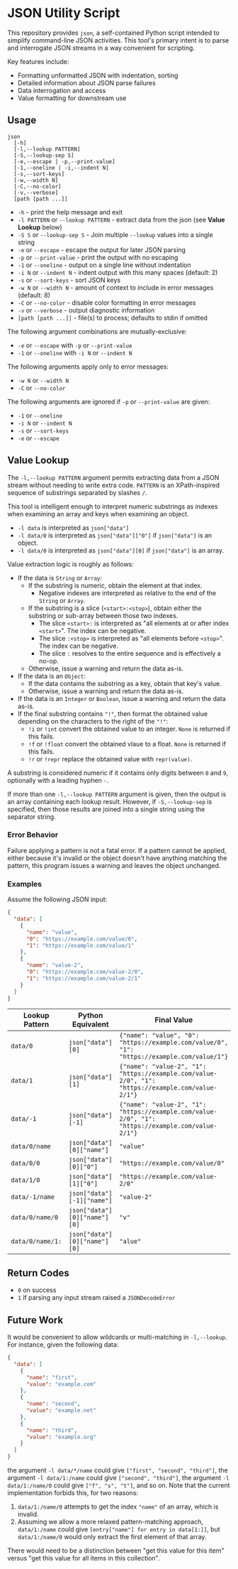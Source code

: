 # JSON Utility Script

This repository provides `json`, a self-contained Python script intended to simplify command-line JSON activities. This tool's primary intent is to parse and interrogate JSON streams in a way convenient for scripting.

Key features include:
 * Formatting unformatted JSON with indentation, sorting
 * Detailed information about JSON parse failures
 * Data interrogation and access
 * Value formatting for downstream use

## Usage

```
json
  [-h]
  [-l,--lookup PATTERN]
  [-S,--lookup-sep S]
  [-e,--escape | -p,--print-value]
  [-1,--oneline | -i,--indent N]
  [-s,--sort-keys]
  [-w,--width N]
  [-C,--no-color]
  [-v,--verbose]
  [path [path ...]]
```

 * `-h` - print the help message and exit
 * `-l PATTERN` or `--lookup PATTERN` - extract data from the json (see <strong>Value Lookup</strong> below)
 * `-S S` or `--lookup-sep S` - Join multiple `--lookup` values into a single string
 * `-e` or `--escape` - escape the output for later JSON parsing
 * `-p` or `--print-value` - print the output with no escaping
 * `-1` or `--oneline` - output on a single line without indentation
 * `-i N` or `--indent N` - indent output with this many spaces (default: 2)
 * `-s` or `--sort-keys` - sort JSON keys
 * `-w N` or `--width N` - amount of context to include in error messages (default: 8)
 * `-C` or `--no-color` - disable color formatting in error messages
 * `-v` or `--verbose` - output diagnostic information
 * `[path [path ...]]` - file(s) to process; defaults to stdin if omitted

The following argument combinations are mutually-exclusive:
 * `-e` or `--escape` with `-p` or `--print-value`
 * `-1` or `--oneline` with `-i N` or `--indent N`

The following arguments apply only to error messages:
 * `-w N` or `--width N`
 * `-C` or `--no-color`

The following arguments are ignored if `-p` or `--print-value` are given:
 * `-1` or `--oneline`
 * `-i N` or `--indent N`
 * `-s` or `--sort-keys`
 * `-e` or `--escape`

## Value Lookup

The `-l,--lookup PATTERN` argument permits extracting data from a JSON stream without needing to write extra code. `PATTERN` is an XPath-inspired sequence of substrings separated by slashes `/`.

This tool is intelligent enough to interpret numeric substrings as indexes when examining an array and keys when examining an object.

 * `-l data` is interpreted as `json["data"]`
 * `-l data/0` is interpreted as `json["data"]["0"]` if `json["data"]` is an object.
 * `-l data/0` is interpreted as `json["data"][0]` if `json["data"]` is an array.

Value extraction logic is roughly as follows:
* If the data is `String` or `Array`:
  * If the substring is numeric, obtain the element at that index.
    * Negative indexes are interpreted as relative to the end of the `String` or `Array`.
  * If the substring is a slice (`<start>:<stop>`), obtain either the substring or sub-array between those two indexes.
    * The slice `<start>:` is interpreted as "all elements at or after index `<start>`". The index can be negative.
    * The slice `:<stop>` is interpreted as "all elements before `<stop>`". The index can be negative.
    * The slice `:` resolves to the entire sequence and is effectively a no-op.
  * Otherwise, issue a warning and return the data as-is.
* If the data is an `Object`:
  * If the data contains the substring as a key, obtain that key's value.
  * Otherwise, issue a warning and return the data as-is.
* If the data is an `Integer` or `Boolean`, issue a warning and return the data as-is.
* If the final substring contains `"!"`, then format the obtained value depending on the characters to the right of the `"!"`:
  * `!i` or `!int` convert the obtained value to an integer. `None` is returned if this fails.
  * `!f` or `!float` convert the obtained vlaue to a float. `None` is returned if this fails.
  * `!r` or `!repr` replace the obtained value with `repr(value)`.

A substring is considered numeric if it contains only digits between `0` and `9`, optionally with a leading hyphen `-`.

If more than one `-l,--lookup PATTERN` argument is given, then the output is an array containing each lookup result. However, if `-S,--lookup-sep` is specified, then those results are joined into a single string using the separator string.

### Error Behavior

Failure applying a pattern is not a fatal error. If a pattern cannot be applied, either because it's invalid or the object doesn't have anything matching the pattern, this program issues a warning and leaves the object unchanged.

### Examples

Assume the following JSON input:
```json
{
  "data": [
    {
      "name": "value",
      "0": "https://example.com/value/0",
      "1": "https://example.com/value/1"
    },
    {
      "name": "value-2",
      "0": "https://example.com/value-2/0",
      "1": "https://example.com/value-2/1"
    }
  ]
}
```

| Lookup Pattern | Python Equivalent | Final Value |
| -------------- | ----------------- | ----------- |
| `data/0` | `json["data"][0]` | `{"name": "value", "0": "https://example.com/value/0", "1": "https://example.com/value/1"}` |
| `data/1` | `json["data"][1]` | `{"name": "value-2", "1": "https://example.com/value-2/0", "1": "https://example.com/value-2/1"}` |
| `data/-1` | `json["data"][-1]` | `{"name": "value-2", "1": "https://example.com/value-2/0", "1": "https://example.com/value-2/1"}` |
| `data/0/name` | `json["data"][0]["name"]` | `"value"` |
| `data/0/0` | `json["data"][0]["0"]` | `"https://example.com/value/0"` |
| `data/1/0` | `json["data"][1]["0"]` | `"https://example.com/value-2/0"` |
| `data/-1/name` | `json["data"][-1]["name"]` | `"value-2"` |
| `data/0/name/0` | `json["data"][0]["name"][0]` | `"v"` |
| `data/0/name/1:` | `json["data"][0]["name"][0]` | `"alue"` |

## Return Codes

 * `0` on success
 * `1` if parsing any input stream raised a `JSONDecodeError`

## Future Work

It would be convenient to allow wildcards or multi-matching in `-l,--lookup`. For instance, given the following data:
```json
{
  "data": [
    {
      "name": "first",
      "value": "example.com"
    },
    {
      "name": "second",
      "value": "example.net"
    },
    {
      "name": "third",
      "value": "example.org"
    }
  ]
}
```
the argument `-l data/*/name` could give `["first", "second", "third"]`, the argument `-l data/1:/name` could give `["second", "third"]`, the argument `-l data/1:/name/0` could give `["f", "s", "t"]`, and so on. Note that the current implementation forbids this, for two reasons:
 1. `data/1:/name/0` attempts to get the index `"name"` of an array, which is invalid.
 2. Assuming we allow a more relaxed pattern-matching approach, `data/1:/name` could give `[entry["name"] for entry in data[1:]]`, but `data/1:/name/0` would only extract the first element of that array.

There would need to be a distinction between "get this value for this item" versus "get this value for all items in this collection".
